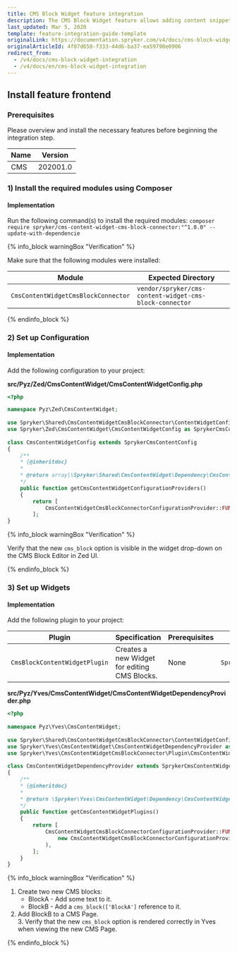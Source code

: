 ```yaml
---
title: CMS Block Widget feature integration
description: The CMS Block Widget feature allows adding content snippets to a page. This guide walks you through the process of integrating the feature into your project.
last_updated: Mar 5, 2020
template: feature-integration-guide-template
originalLink: https://documentation.spryker.com/v4/docs/cms-block-widget-integration
originalArticleId: 4f07d658-f333-44d6-ba37-ea59798e0906
redirect_from:
  - /v4/docs/cms-block-widget-integration
  - /v4/docs/en/cms-block-widget-integration
---
```


## Install feature frontend
### Prerequisites
Please overview and install the necessary features before beginning the integration step.

| Name | Version |
| --- | --- |
| CMS |202001.0  |

### 1) Install the required modules using Composer

#### Implementation

Run the following command(s) to install the required modules:
`composer require spryker/cms-content-widget-cms-block-connector:"^1.0.0" --update-with-dependencie`

{% info_block warningBox "Verification" %}

Make sure that the following modules were installed:

|Module|Expected Directory|
|--- |--- |
|`CmsContentWidgetCmsBlockConnector`|`vendor/spryker/cms-content-widget-cms-block-connector`|

{% endinfo_block %}


### 2) Set up Configuration

#### Implementation

Add the following configuration to your project:

**src/Pyz/Zed/CmsContentWidget/CmsContentWidgetConfig.php**

```php
<?php

namespace Pyz\Zed\CmsContentWidget;
 
use Spryker\Shared\CmsContentWidgetCmsBlockConnector\ContentWidgetConfigurationProvider\CmsContentWidgetCmsBlockConnectorConfigurationProvider;
use Spryker\Zed\CmsContentWidget\CmsContentWidgetConfig as SprykerCmsContentConfig;
 
class CmsContentWidgetConfig extends SprykerCmsContentConfig
{
	/**
	* {@inheritdoc}
	*
	* @return array|\Spryker\Shared\CmsContentWidget\Dependency\CmsContentWidgetConfigurationProviderInterface[]
	*/
	public function getCmsContentWidgetConfigurationProviders()
	{
		return [
			CmsContentWidgetCmsBlockConnectorConfigurationProvider::FUNCTION_NAME => new CmsContentWidgetCmsBlockConnectorConfigurationProvider(),
		];
}
```

{% info_block warningBox "Verification" %}

Verify that the new `cms_block` option is visible in the widget drop-down on the CMS Block Editor in Zed UI.

{% endinfo_block %}


### 3) Set up Widgets

#### Implementation

Add the following plugin to your project:

|Plugin  | Specification | Prerequisites | Namespace |
| --- | --- | --- | --- |
|  `CmsBlockContentWidgetPlugin`| Creates a new Widget for editing CMS Blocks. |None  | `Spryker\Yves\CmsContentWidgetCmsBlockConnector\Plugin` |

**src/Pyz/Yves/CmsContentWidget/CmsContentWidgetDependencyProvider.php**

```php
<?php
 
namespace Pyz\Yves\CmsContentWidget;
 
use Spryker\Shared\CmsContentWidgetCmsBlockConnector\ContentWidgetConfigurationProvider\CmsContentWidgetCmsBlockConnectorConfigurationProvider;
use Spryker\Yves\CmsContentWidget\CmsContentWidgetDependencyProvider as SprykerCmsContentWidgetDependencyProvider;
use Spryker\Yves\CmsContentWidgetCmsBlockConnector\Plugin\CmsContentWidget\CmsBlockContentWidgetPlugin;
 
class CmsContentWidgetDependencyProvider extends SprykerCmsContentWidgetDependencyProvider
{
	/**
	* {@inheritdoc}
	*
	* @return \Spryker\Yves\CmsContentWidget\Dependency\CmsContentWidgetPluginInterface[]
	*/
	public function getCmsContentWidgetPlugins()
	{
		return [
			CmsContentWidgetCmsBlockConnectorConfigurationProvider::FUNCTION_NAME => new CmsBlockContentWidgetPlugin(
				new CmsContentWidgetCmsBlockConnectorConfigurationProvider()
			),
		];
	}
}
```

{% info_block warningBox "Verification" %}

1. Create two new CMS blocks:
   - BlockA - Add some text to it.
   - BlockB - Add a `cms_block(['BlockA']` reference to it.
2. Add BlockB to a CMS Page.<br>3. Verify that the new `cms_block` option is rendered correctly in Yves when viewing the new CMS Page.

{% endinfo_block %}
